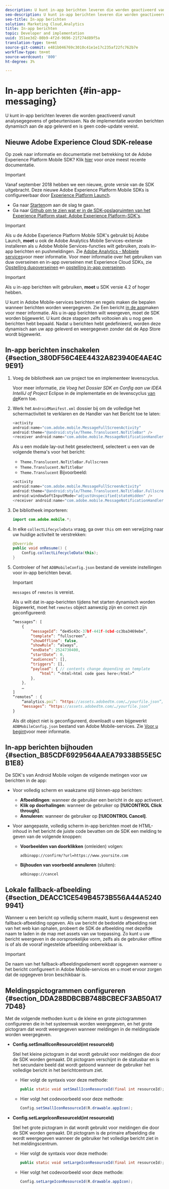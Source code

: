 ```yaml
---
description: U kunt in-app berichten leveren die worden geactiveerd vanuit analysegegevens of gebeurtenissen. Na de implementatie worden berichten dynamisch aan de app geleverd en is geen code-update vereist.
seo-description: U kunt in-app berichten leveren die worden geactiveerd vanuit analysegegevens of gebeurtenissen. Na de implementatie worden berichten dynamisch aan de app geleverd en is geen code-update vereist.
seo-title: In-app berichten
solution: Marketing Cloud,Analytics
title: In-app berichten
topic: Developer and implementation
uuid: 351ee3d2-80b9-4f2d-9696-21f274d89f5a
translation-type: tm+mt
source-git-commit: e481b046769c3010c41e1e17c235af22fc762b7e
workflow-type: tm+mt
source-wordcount: '800'
ht-degree: 3%

---
```



# In-app berichten {#in-app-messaging}

U kunt in-app berichten leveren die worden geactiveerd vanuit analysegegevens of gebeurtenissen. Na de implementatie worden berichten dynamisch aan de app geleverd en is geen code-update vereist.

## Nieuwe Adobe Experience Cloud SDK-release

Op zoek naar informatie en documentatie met betrekking tot de Adobe Experience Platform Mobile SDK? Klik [hier](https://aep-sdks.gitbook.io/docs/) voor onze meest recente documentatie.

>[!IMPORTANT]
>
>Vanaf september 2018 hebben we een nieuwe, grote versie van de SDK uitgebracht. Deze nieuwe Adobe Experience Platform Mobile SDKs is configureerbaar door [Experience Platform Launch](https://www.adobe.com/experience-platform/launch.html).

* Ga naar [Starten](https://launch.adobe.com/)om aan de slag te gaan.
* Ga naar [Github om te zien wat er in de SDK-opslagruimten van het Experience Platform staat: Adobe Experience Platform-SDK&#39;s](https://github.com/Adobe-Marketing-Cloud/acp-sdks).

>[!IMPORTANT]
>
> Als u de Adobe Experience Platform Mobile SDK&#39;s gebruikt bij Adobe Launch, **moet** u ook de Adobe Analytics Mobile Services-extensie installeren als u Adobe Mobile Services-functies wilt gebruiken, zoals in-app berichten en pushmeldingen. Zie [Adobe Analytics - Mobiele services](https://aep-sdks.gitbook.io/docs/using-mobile-extensions/adobe-analytics-mobile-services)voor meer informatie. Voor meer informatie over het gebruiken van duw overseinen en in-app overseinen met Experience Cloud SDKs, zie [Opstelling dupoverseinen](https://aep-sdks.gitbook.io/docs/using-mobile-extensions/adobe-analytics-mobile-services#set-up-push-messaging) en [opstelling in-app overseinen](https://aep-sdks.gitbook.io/docs/using-mobile-extensions/adobe-analytics-mobile-services#set-up-in-app-messaging).

>[!IMPORTANT]
>
>Als u in-app berichten wilt gebruiken, **moet** u SDK versie 4.2 of hoger hebben.

U kunt in Adobe Mobile-services berichten en regels maken die bepalen wanneer berichten worden weergegeven. Zie Een bericht [in de app](/help/using/in-app-messaging/t-in-app-message/t-in-app-message.md)maken voor meer informatie. Als u in-app berichten wilt weergeven, moet de SDK worden bijgewerkt. U kunt deze stappen zelfs voltooien als u nog geen berichten hebt bepaald. Nadat u berichten hebt gedefinieerd, worden deze dynamisch aan uw app geleverd en weergegeven zonder dat de App Store wordt bijgewerkt.

## In-app berichten inschakelen {#section_380DF56C4EE4432A823940E4AE4C9E91}

1. Voeg de bibliotheek aan uw project toe en implementeer levenscyclus.

   Voor meer informatie, zie *Voeg het Dossier SDK en Config aan uw IDEA IntelliJ of Project* Eclipse in de implementatie en de levenscyclus [van de](/help/android/getting-started/dev-qs.md)Kern toe.

1. Werk het `AndroidManifest.xml` dossier bij om de volledige het schermactiviteit te verklaren en de Handler van het Bericht toe te laten:

   ```java
   <activity  
   android:name="com.adobe.mobile.MessageFullScreenActivity"  
   android:theme="@android:style/Theme.Translucent.NoTitleBar" /> 
   <receiver android:name="com.adobe.mobile.MessageNotificationHandler" />
   ```

   Als u een modale lay-out hebt geselecteerd, selecteert u een van de volgende thema&#39;s voor het bericht:

   * `Theme.Translucent.NoTitleBar.Fullscreen`
   * `Theme.Translucent.NoTitleBar`
   * `Theme.Translucent`
   Bijvoorbeeld:

   ```java
   <activity 
   android:name="com.adobe.mobile.MessageFullScreenActivity" 
   android:theme="@android:style/Theme.Translucent.NoTitleBar.Fullscreen" 
   android:windowSoftInputMode="adjustUnspecified|stateHidden" /> 
   <receiver android:name="com.adobe.mobile.MessageNotificationHandler" />
   ```

1. De bibliotheek importeren:

   ```java
   import com.adobe.mobile.*;
   ```

1. In elke `collectLifecycleData` vraag, ga over `this` om een verwijzing naar uw huidige activiteit te verstrekken:

   ```java
   @Override 
   public void onResume() { 
       Config.collectLifecycleData(this); 
   }
   ```

1. Controleer of het `ADBMobileConfig.json` bestand de vereiste instellingen voor in-app berichten bevat.

   >[!IMPORTANT]
   >
   >`messages` of `remotes` is vereist.

   Als u wilt dat in-app-berichten tijdens het starten dynamisch worden bijgewerkt, moet het `remotes` object aanwezig zijn en correct zijn geconfigureerd:

   ```js
   “messages”: [ 
       { 
           “messageId”: “de45c43c-37bf-441f-8cbd-cc3ba3469ebe”, 
           “template”: “fullscreen”, 
           “showOffline”: false, 
           “showRule”: “always”, 
           “endDate”: 2524730400, 
           “startDate”: 0, 
           “audiences”: [], 
           “triggers”: [], 
           “payload”: { // contents change depending on template 
               “html”: “<html>html code goes here</html>” 
           }, 
       }, 
       … 
   ] 
   “remotes” : { 
       “analytics.poi”: “https://assets.adobedtm.com/…/yourfile.json”, 
       “messages”: “https://assets.adobedtm.com/…/yourfile.json” 
   }
   ```

   Als dit object niet is geconfigureerd, downloadt u een bijgewerkt `ADBMobileConfig.json` bestand van Adobe Mobile-services. Zie [Voor u begint](/help/android/getting-started/requirements.md)voor meer informatie.

## In-app berichten bijhouden {#section_B85CDF6929564AAEA79338B55E5CB1E8}

De SDK&#39;s van Android Mobile volgen de volgende metingen voor uw berichten in de app:

* Voor volledig scherm en waakzame stijl binnen-app berichten:

   * **Afbeeldingen**: wanneer de gebruiker een bericht in de app activeert.
   * **Klik op doorhalingen**: wanneer de gebruiker op **[!UICONTROL Click through]**.
   * **Annuleren**: wanneer de gebruiker op **[!UICONTROL Cancel]**.

* Voor aangepaste, volledig scherm in-app berichten moet de HTML-inhoud in het bericht de juiste code bevatten om de SDK een melding te geven van de volgende knoppen:

   * **Voorbeelden van doorklikken** (omleiden) volgen:

      `adbinapp://confirm/?url=https://www.yoursite.com`
   * **Bijhouden van voorbeeld annuleren** (sluiten):

      `adbinapp://cancel`

## Lokale fallback-afbeelding {#section_DEACC1CE549B4573B556A44A52409941}

Wanneer u een bericht op volledig scherm maakt, kunt u desgewenst een fallback-afbeelding opgeven. Als uw bericht de bedoelde afbeelding niet van het web kan ophalen, probeert de SDK de afbeelding met dezelfde naam te laden in de map met assets van uw toepassing. Zo kunt u uw bericht weergeven in de oorspronkelijke vorm, zelfs als de gebruiker offline is of als de vooraf ingestelde afbeelding onbereikbaar is.

>[!IMPORTANT]
>
>De naam van het fallback-afbeeldingselement wordt opgegeven wanneer u het bericht configureert in Adobe Mobile-services en u moet ervoor zorgen dat de opgegeven bron beschikbaar is.

## Meldingspictogrammen configureren {#section_DDA28BDBCBB748BCBECF3AB50A177D48}

Met de volgende methoden kunt u de kleine en grote pictogrammen configureren die in het systeemvak worden weergegeven, en het grote pictogram dat wordt weergegeven wanneer meldingen in de meldingslade worden weergegeven.

* **Config.setSmallIconResourceId(int resourceId)**

   Stel het kleine pictogram in dat wordt gebruikt voor meldingen die door de SDK worden gemaakt. Dit pictogram verschijnt in de statusbar en is het secundaire beeld dat wordt getoond wanneer de gebruiker het volledige bericht in het berichtcentrum ziet.

   * Hier volgt de syntaxis voor deze methode:

      ```java
      public static void setSmallIconResourceId(final int resourceId); 
      ```

   * Hier volgt het codevoorbeeld voor deze methode:

      ```java
      Config.setSmallIconResourceId(R.drawable.appIcon);
      ```

* **Config.setLargeIconResourceId(int resourceId)**

   Stel het grote pictogram in dat wordt gebruikt voor meldingen die door de SDK worden gemaakt. Dit pictogram is de primaire afbeelding die wordt weergegeven wanneer de gebruiker het volledige bericht ziet in het meldingscentrum.

   * Hier volgt de syntaxis voor deze methode:

      ```java
      public static void setLargeIconResourceId(final int resourceId); 
      ```

   * Hier volgt het codevoorbeeld voor deze methode:

      ```java
      Config.setLargeIconResourceId(R.drawable.appIcon); 
      ```
